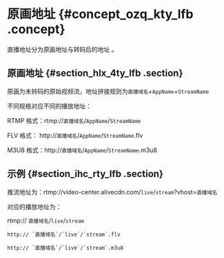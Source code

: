 # 原画地址 {#concept_ozq_kty_lfb .concept}

直播地址分为原画地址与转码后的地址 。

## 原画地址 {#section_hlx_4ty_lfb .section}

原画为未转码的原始视频流，地址拼接规则为`直播域名`+`AppName`+`StreamName`

不同规格对应不同的播放地址：

RTMP 格式：rtmp://`直播域名`/`AppName`/`StreamName`

FLV 格式： http://`直播域名`/`AppName`/`StreamName`.flv

M3U8 格式：http://`直播域名`/`AppName`/`StreamName`.m3u8

## 示例 {#section_ihc_rty_lfb .section}

推流地址为：rtmp://video-center.alivecdn.com/`live`/`stream`?vhost=`直播域名`

对应的播放地址为：

rtmp:// `直播域名`/`live`/`stream`

```
http:// `直播域名`/`live`/`stream`.flv
```

```
http:// `直播域名`/`live`/`stream`.m3u8
```

